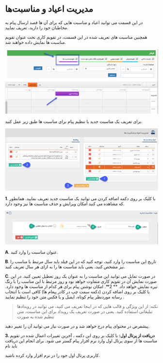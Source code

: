 # مدیریت اعیاد و مناسبت‌ها

در این قسمت می توانید اعیاد و مناسبت هایی که برای آن ها قصد ارسال پیام به مخاطبان خود را دارید، تعریف نمایید.

همچنین مناسبت های تعریف شده در این قسمت، در تقویم کاری تحت عنوان تقویم مناسبت ها نمایش داده خواهند شد.

![](holidays1.png)

برای تعریف یک مناسبت جدید یا تنظیم پیام برای مناسبت ها طبق زیر عمل کنید. 

![](holidays2.png)

**1**. با کلیک بر روی دکمه اضافه کردن می توانید یک مناسبت جدید تعریف نمایید. همانطور که مشاهده می کنید امکان ویرایش و حذف مناسبت ها نیز وجود دارد.

![](holidays3.png)

**A**. عنوان مناسبت را وارد کنید.

**B**. تاریخ این مناسبت را وارد کنید، توجه کنید که در این فیلد باید سال مرتبط با مناسب را نیز مشخص کنید، یعنی باید مناسبت ها را به ازای هر سال تعریف کنید.

**C**. در صورت تمایل می توانید این مناسبت را به عنوان یک روز تعطیل تعیین کنید. در این صورت نمایش آن در تقویم کاری متفاوت خواهد بود و روز مرتبط با این مناسب را با رنگ تیره نمایش خواهد داد.
**
2**. امکان نوشتن پیام برای هر کدام از مناسبت ها وجود دارد. با کلیک بر روی اضافه کردن (دکمه سمت چپ در کادر پیغام ها) کافی است با انتخاب رسانه موردنظر پیام کوتاه، ایمیل و یا فکس متن خود را تنظیم نمایید .

> نکته: از این ویژگی و قالب هایی که در اینجا تعریف می کنید، می توانید در رویدادها تبلیغاتی استفاده کنید. یعنی در صورت تعریف یک رویداد برای این مناسبت، متن تنظیم شده به صورت

پیشفرض در محتوای پیام درج خواهد شد و در صورت نیاز می توانید آن را تغییر دهید.

**3. دریافت از پرتال اول:** با کلیک بر روی این  دکمه ، آخرین تغییرات اعمال شده در تقویم مناسبت ها از سوی پرتال اول وارد نرم افزار پیام گستر می شود. برای انجام این دریافت باید نام

کاربری پرتال اول خود را در نرم افزار وارد کرده باشید.

